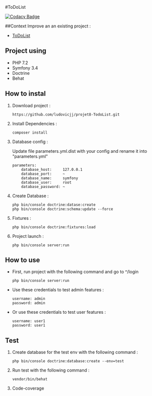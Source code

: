 #ToDoList

[![Codacy Badge](https://api.codacy.com/project/badge/Grade/6cd8ea55552f4262b65260c83bf18313)](https://www.codacy.com/app/ludovicjj/projet8-TodoList?utm_source=github.com&amp;utm_medium=referral&amp;utm_content=ludovicjj/projet8-TodoList&amp;utm_campaign=Badge_Grade)

##Context
Improve an an existing project :

*   [ToDoList](https://openclassrooms.com/projects/ameliorer-un-projet-existant-1)

## Project using
*   PHP 7.2
*   Symfony 3.4
*   Doctrine
*   Behat

## How to instal
1.  Download project :

        https://github.com/ludovicjj/projet8-TodoList.git

2.  Install Dependencies :

        composer install

3.  Database config :

    Update file parameters.yml.dist with your config and rename it into "parameters.yml"

        parameters:
            database_host:     127.0.0.1
            database_port:     ~
            database_name:     symfony
            database_user:     root
            database_password: ~

4.  Create Database :
   
        php bin/console doctrine:datase:create
        php bin/console doctrine:schema:update --force

5.  Fixtures :

        php bin/console doctrine:fixtures:load

6.  Project launch :

        php bin/console server:run

## How to use
*   First, run project with the following command and go to ^/login

        php bin/console server:run

*   Use these credentials to test admin features :

        username: admin
        password: admin

*   Or use these credentials to test user features :

        username: user1
        password: user1

## Test
1.  Create database for the test env with the following command :

        php bin/console doctrine:database:create --env=test

2.  Run test with the following command :

        vendor/bin/behat

3.  Code-coverage
